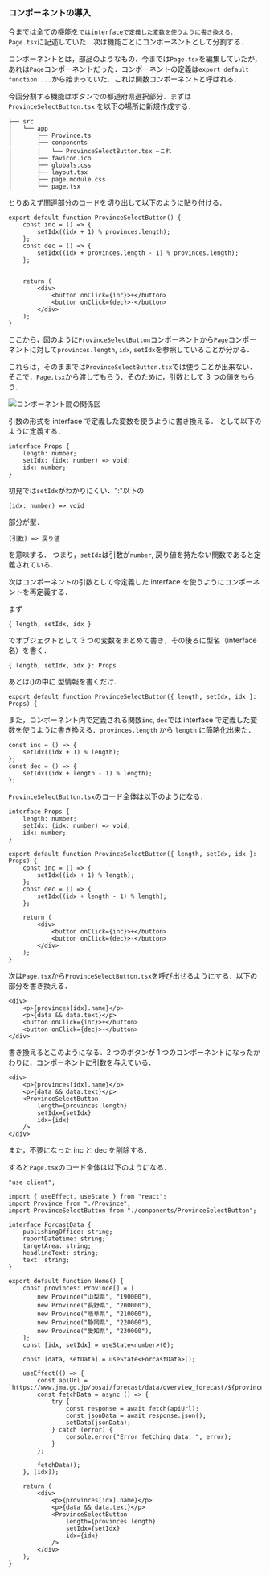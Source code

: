 ### コンポーネントの導入

今までは全ての機能を`ではinterfaceで定義した変数を使うように書き換える．Page.tsx`に記述していた．次は機能ごとにコンポーネントとして分割する．

コンポーネントとは，部品のようなもの．今までは`Page.tsx`を編集していたが，あれは`Page`コンポーネントだった．コンポーネントの定義は`export default function ...`から始まっていた．これは関数コンポーネントと呼ばれる．

今回分割する機能はボタンでの都道府県選択部分．まずは `ProvinceSelectButton.tsx` を以下の場所に新規作成する．

```
├── src
│   └── app
│       ├── Province.ts
│       ├── conponents
│       │   └── ProvinceSelectButton.tsx ←これ
│       ├── favicon.ico
│       ├── globals.css
│       ├── layout.tsx
│       ├── page.module.css
│       └── page.tsx
```

とりあえず関連部分のコードを切り出して以下のように貼り付ける．

```
export default function ProvinceSelectButton() {
    const inc = () => {
        setIdx((idx + 1) % provinces.length);
    };
    const dec = () => {
        setIdx((idx + provinces.length - 1) % provinces.length);
    };


    return (
        <div>
            <button onClick={inc}>+</button>
            <button onClick={dec}>-</button>
        </div>
    );
}
```

ここから，図のように`ProvinceSelectButton`コンポーネントから`Page`コンポーネントに対して`provinces.length`, `idx`, `setIdx`を参照していることが分かる．

これらは，そのままでは`ProvinceSelectButton.tsx`では使うことが出来ない．そこで，`Page.tsx`から渡してもらう．そのために，引数として 3 つの値をもらう．

![コンポーネント間の関係図](2_1_component.svg)

引数の形式を interface で定義した変数を使うように書き換える． として以下のように定義する．

```
interface Props {
    length: number;
    setIdx: (idx: number) => void;
    idx: number;
}
```

初見では`setIdx`がわかりにくい．":"以下の

```
(idx: number) => void
```

部分が型．

```
(引数) => 戻り値
```

を意味する．
つまり，`setIdx`は引数が`number`, 戻り値を持たない関数であると定義されている．

次はコンポーネントの引数として今定義した interface を使うようにコンポーネントを再定義する．

まず

```
{ length, setIdx, idx }
```

でオブジェクトとして 3 つの変数をまとめて書き，その後ろに型名（interface 名）を書く．

```
{ length, setIdx, idx }: Props
```

あとは()の中に 型情報を書くだけ．

```
export default function ProvinceSelectButton({ length, setIdx, idx }: Props) {
```

また，コンポーネント内で定義される関数`inc`, `dec`では interface で定義した変数を使うように書き換える．`provinces.length` から `length` に簡略化出来た．

```
const inc = () => {
    setIdx((idx + 1) % length);
};
const dec = () => {
    setIdx((idx + length - 1) % length);
};
```

`ProvinceSelectButton.tsx`のコード全体は以下のようになる．

```
interface Props {
    length: number;
    setIdx: (idx: number) => void;
    idx: number;
}

export default function ProvinceSelectButton({ length, setIdx, idx }: Props) {
    const inc = () => {
        setIdx((idx + 1) % length);
    };
    const dec = () => {
        setIdx((idx + length - 1) % length);
    };

    return (
        <div>
            <button onClick={inc}>+</button>
            <button onClick={dec}>-</button>
        </div>
    );
}

```

次は`Page.tsx`から`ProvinceSelectButton.tsx`を呼び出せるようにする．以下の部分を書き換える．

```
<div>
    <p>{provinces[idx].name}</p>
    <p>{data && data.text}</p>
    <button onClick={inc}>+</button>
    <button onClick={dec}>-</button>
</div>
```

書き換えるとこのようになる．2 つのボタンが 1 つのコンポーネントになったかわりに，コンポーネントに引数を与えている．

```
<div>
    <p>{provinces[idx].name}</p>
    <p>{data && data.text}</p>
    <ProvinceSelectButton
        length={provinces.length}
        setIdx={setIdx}
        idx={idx}
    />
</div>
```

また，不要になった inc と dec を削除する．

すると`Page.tsx`のコード全体は以下のようになる．

```
"use client";

import { useEffect, useState } from "react";
import Province from "./Province";
import ProvinceSelectButton from "./conponents/ProvinceSelectButton";

interface ForcastData {
    publishingOffice: string;
    reportDatetime: string;
    targetArea: string;
    headlineText: string;
    text: string;
}

export default function Home() {
    const provinces: Province[] = [
        new Province("山梨県", "190000"),
        new Province("長野県", "200000"),
        new Province("岐阜県", "210000"),
        new Province("静岡県", "220000"),
        new Province("愛知県", "230000"),
    ];
    const [idx, setIdx] = useState<number>(0);

    const [data, setData] = useState<ForcastData>();

    useEffect(() => {
        const apiUrl = `https://www.jma.go.jp/bosai/forecast/data/overview_forecast/${provinces[idx].code}.json`;
        const fetchData = async () => {
            try {
                const response = await fetch(apiUrl);
                const jsonData = await response.json();
                setData(jsonData);
            } catch (error) {
                console.error("Error fetching data: ", error);
            }
        };

        fetchData();
    }, [idx]);

    return (
        <div>
            <p>{provinces[idx].name}</p>
            <p>{data && data.text}</p>
            <ProvinceSelectButton
                length={provinces.length}
                setIdx={setIdx}
                idx={idx}
            />
        </div>
    );
}

```

